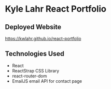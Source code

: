 # Kyle Lahr React Portfolio

## Deployed Website

https://kwlahr.github.io/react-portfolio

## Technologies Used

- React
- ReactStrap CSS Library
- react-router-dom
- EmailJS email API for contact page